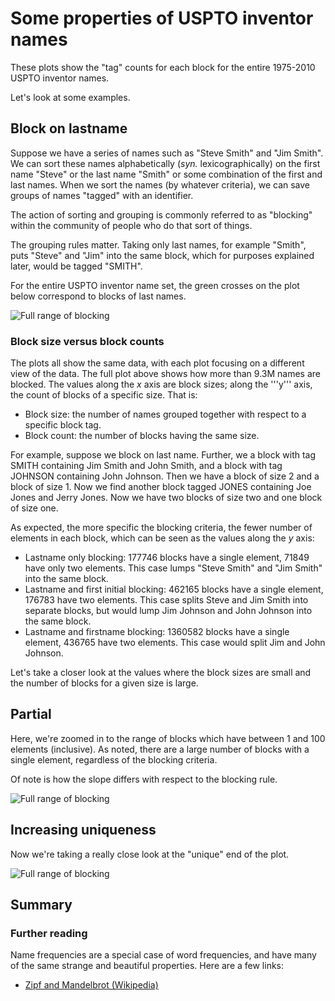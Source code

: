 # Some properties of USPTO inventor names


These plots show the "tag" counts for each block for the entire
1975-2010 USPTO inventor names.

Let's look at some examples.

## Block on lastname

Suppose we have a series of names such as "Steve Smith" and
"Jim Smith". We can sort
these names alphabetically (*syn.* lexicographically) on the first name
"Steve" or the last name "Smith" or some combination of the first and
last names. When we sort the names (by whatever criteria), we can save
groups of names "tagged" with an identifier.

The action of sorting and grouping is commonly referred to as "blocking"
within the community of people who do that sort of things. 

The grouping rules matter. Taking only last names, for example "Smith",
puts "Steve" and "Jim" into the same block, which for purposes explained
later, would be tagged "SMITH".

For the entire USPTO inventor name set, the green crosses on the plot
below correspond to blocks of last names.



![Full range of blocking](https://raw.github.com/doolin/nameblock/master/doc/images/nameblocking.png "Blocking on USPTO inventor name")

### Block size versus block counts

The plots all show the same data, with each plot focusing on a different
view of the data. The full plot above shows how more than 9.3M names are
blocked. The values along the *x* axis are block sizes; along the
'''y''' axis, the count of blocks of a specific size. That is:

* Block size: the number of names grouped together with respect to a
specific block tag.
* Block count: the number of blocks having the same size.

For example, suppose we block on last name. Further, we a block with tag
SMITH containing Jim Smith and John Smith, and a block with tag JOHNSON
containing John Johnson. Then we have a block of size 2 and a block of
size 1. Now we find another block tagged JONES containing Joe Jones and
Jerry Jones. Now we have two blocks of size two and one block of size
one.



As expected, the more specific the blocking criteria, the fewer number
of elements in each block, which can be seen as the values along the *y*
axis:

* Lastname only blocking: 177746 blocks have a single element, 71849
have only two elements. This case lumps "Steve Smith" and "Jim Smith"
into the same block.
* Lastname and first initial blocking: 462165 blocks have a single
element, 176783 have two elements. This case splits Steve and Jim Smith
into separate blocks, but would lump Jim Johnson and John Johnson into
the same block.
* Lastname and firstname blocking: 1360582 blocks have a single element,
436765 have two elements. This case would split Jim and John Johnson.


Let's take a closer look at the values where the block sizes are small
and the number of blocks for a given size is large.

## Partial

Here, we're zoomed in to the range of blocks which have between 1 and
100 elements (inclusive). As noted, there are a large number of blocks
with a single element, regardless of the blocking criteria.

Of note is how the slope differs with respect to the blocking rule.

![Full range of blocking](https://raw.github.com/doolin/nameblock/master/doc/images/onetohundred.png "Blocking on USPTO inventor name")

## Increasing uniqueness

Now we're taking a really close look at the "unique" end of the plot.

![Full range of blocking](https://raw.github.com/doolin/nameblock/master/doc/images/onetofifty.png "Blocking on USPTO inventor name")


## Summary


### Further reading

Name frequencies are a special case of word frequencies, and have many
of the same strange and beautiful properties. Here are a few links:

* [Zipf and Mandelbrot
(Wikipedia)](http://en.wikipedia.org/wiki/Zipf's_law)


